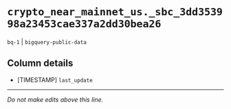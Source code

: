 # `crypto_near_mainnet_us._sbc_3dd353998a23453cae337a2dd30bea26`
`bq-1` | `bigquery-public-data`

## Column details
* [TIMESTAMP] `last_update`

-------------------------------------------------------------------------------
*Do not make edits above this line.*
